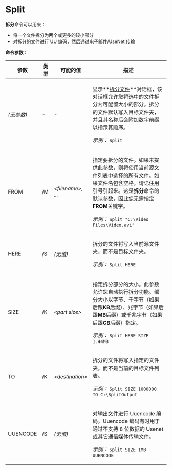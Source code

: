 # Split
**拆分**命令可以用来：

- 将一个文件拆分为两个或更多的较小部分
- 对拆分的文件进行 UU 编码，然后通过电子邮件/UseNet 传输

**命令参数：**

<table>
<thead><tr><th>
参数</th><th>
类型</th><th>
可能的值</th><th>
描述
</th></tr></thead><tbody><tr><td>

*(无参数)*</td><td>
-</td><td>
-</td><td>

显示**[拆分文件](/Manual/additional_functionality/splitting_files.zh.md)**对话框，该对话框允许您将选中的文件拆分为可配置大小的部分。拆分的文件默认写入目标文件夹，并且其名称后会附加数字前缀以指示其顺序。

*示例：* `Split`
</td></tr><tr><td>
FROM</td><td>
/M</td><td>

*\<filename\>, ...*</td><td>

指定要拆分的文件。如果未提供此参数，则将使用当前源文件列表中选择的所有文件。如果文件名包含空格，请记住用引号引起来。这是**拆分**命令的默认参数，因此您无需指定**FROM**关键字。

*示例：* `Split "C:\Video Files\Video.avi"`
</td></tr><tr><td>
HERE</td><td>
/S</td><td>

*(无值)*</td><td>

拆分的文件将写入当前源文件夹，而不是目标文件夹。

*示例：* `Split HERE`
</td></tr><tr><td>
SIZE</td><td>
/K</td><td>

*\<part size\>*</td><td>

指定拆分部分的大小。此参数允许您自动执行拆分功能。部分大小以字节、千字节（如果后跟**KB**后缀）、兆字节（如果后跟**MB**后缀）或千兆字节（如果后跟**GB**后缀）指定。

*示例：* `Split HERE SIZE 1.44MB`
</td></tr><tr><td>
TO</td><td>
/K</td><td>

*\<destination\>*</td><td>

拆分的文件将写入指定的文件夹，而不是当前的目标文件列表。

*示例：* `Split SIZE 1000000 TO C:\SplitOutput`
</td></tr><tr><td>
UUENCODE</td><td>
/S</td><td>

*(无值)*</td><td>

对输出文件进行 Uuencode 编码。Uuencode 编码有时用于通过不支持 8 位数据的 Usenet 或其它通信媒体传输文件。

*示例：* `Split SIZE 1MB UUENCODE`
</td></tr></tbody>
</table>